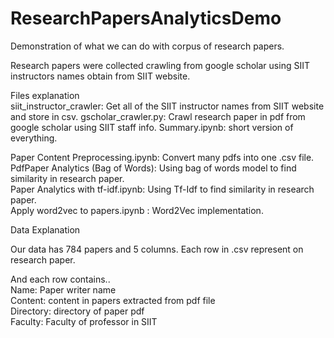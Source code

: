 # ResearchPapersAnalyticsDemo  
Demonstration of what we can do with corpus of research papers.  

Research papers were collected crawling from google scholar using SIIT instructors names obtain from SIIT website. 

Files explanation  
siit_instructor_crawler: Get all of the SIIT instructor names from SIIT website and store in csv.
gscholar_crawler.py: Crawl research paper in pdf from google scholar using SIIT staff info.
Summary.ipynb: short version of everything.     

Paper Content Preprocessing.ipynb: Convert many pdfs into one .csv file.    
PdfPaper Analytics (Bag of Words): Using bag of words model to find similarity in research paper.   
Paper Analytics with tf-idf.ipynb: Using Tf-Idf to find similarity in research paper.  
Apply word2vec to papers.ipynb : Word2Vec implementation.  


Data Explanation  

Our data has 784 papers and 5 columns.
Each row in .csv represent on research paper. 


And each row contains..  
Name: Paper writer name  
Content: content in papers extracted from pdf file  
Directory: directory of paper pdf  
Faculty: Faculty of professor in SIIT  
